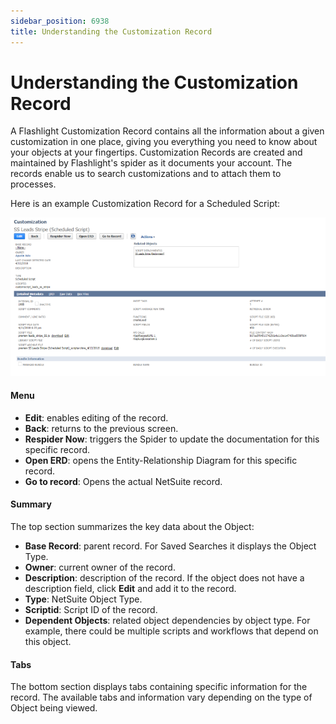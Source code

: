 ```yaml
---
sidebar_position: 6938
title: Understanding the Customization Record
---
```


# Understanding the Customization Record

A Flashlight Customization Record contains all the information about a given customization in one place, giving you everything you need to know about your objects at your fingertips. Customization Records are created and maintained by Flashlight's spider as it documents your account. The records enable us to search customizations and to attach them to processes.

Here is an example Customization Record for a Scheduled Script:

![](../../../../static/images/StrongpointNetSuiteFlashlight/Content/Resources/Images/customization_record_800x402.png "Customization Record")

#### Menu

* **Edit**: enables editing of the record.
* **Back**: returns to the previous screen.
* **Respider Now**: triggers the Spider to update the documentation for this specific record.
* **Open ERD**: opens the Entity-Relationship Diagram for this specific record.
* **Go to record**: Opens the actual NetSuite record.

#### Summary

The top section summarizes the key data about the Object:

* **Base Record**: parent record. For Saved Searches it displays the Object Type.
* **Owner**: current owner of the record.
* **Description**: description of the record. If the object does not have a description field, click **Edit** and add it to the record.
* **Type**: NetSuite Object Type.
* **Scriptid**: Script ID of the record.
* **Dependent Objects**: related object dependencies by object type. For example, there could be multiple scripts and workflows that depend on this object.

#### Tabs

The bottom section displays tabs containing specific information for the record. The available tabs and information vary depending on the type of Object being viewed.